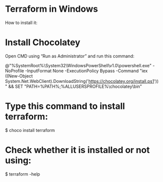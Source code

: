 # Terraform in Windows

How to install it:

# Install Chocolatey
Open CMD using “Run as Administrator” and run this command:

@"%SystemRoot%\System32\WindowsPowerShell\v1.0\powershell.exe" -NoProfile -InputFormat None -ExecutionPolicy Bypass -Command "iex ((New-Object System.Net.WebClient).DownloadString('https://chocolatey.org/install.ps1'))" && SET "PATH=%PATH%;%ALLUSERSPROFILE%\chocolatey\bin"

# Type this command to install terraform:

$ choco install terraform

# Check whether it is installed or not using:

$ terraform -help
